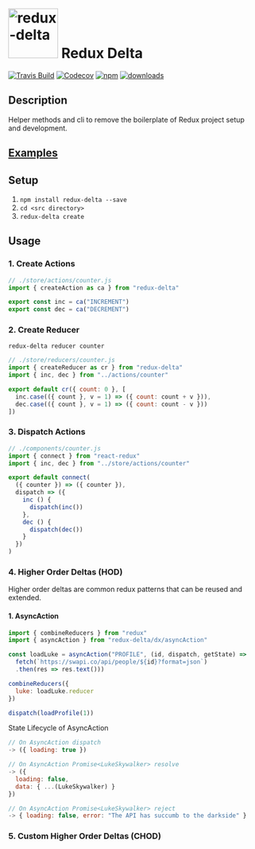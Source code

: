# <img src="https://raw.githubusercontent.com/rphansen91/redux-delta/master/assets/redux-delta.svg?sanitize=true" alt="redux-delta" width="100" height="100"> Redux Delta

[![Travis Build](https://img.shields.io/travis/rphansen91/redux-delta.svg?style=flat-square)](https://travis-ci.org/rphansen91/redux-delta)
[![Codecov](https://img.shields.io/codecov/c/github/rphansen91/redux-delta.svg?style=flat-square)](https://codecov.io/gh/rphansen91/redux-delta)
[![npm](https://img.shields.io/npm/v/redux-delta.svg?style=flat-square)](https://www.npmjs.com/package/redux-delta)
[![downloads](https://img.shields.io/npm/dw/redux-delta.svg?style=flat-square)](https://www.npmjs.com/package/redux-delta)


## Description

Helper methods and cli to remove the boilerplate of Redux project setup and development.

## [Examples](https://github.com/rphansen91/redux-delta/blob/master/examples)

## Setup

1. `npm install redux-delta --save`
2. `cd <src directory>`
3. `redux-delta create`


## Usage

### 1. Create Actions

```js
// ./store/actions/counter.js
import { createAction as ca } from "redux-delta"

export const inc = ca("INCREMENT")
export const dec = ca("DECREMENT")
```

### 2. Create Reducer

  `redux-delta reducer counter`

```js
// ./store/reducers/counter.js
import { createReducer as cr } from "redux-delta"
import { inc, dec } from "../actions/counter"

export default cr({ count: 0 }, [
  inc.case(({ count }, v = 1) => ({ count: count + v })),
  dec.case(({ count }, v = 1) => ({ count: count - v }))
])

```

### 3. Dispatch Actions

```js
// ./components/counter.js
import { connect } from "react-redux"
import { inc, dec } from "../store/actions/counter"

export default connect(
  ({ counter }) => ({ counter }),
  dispatch => ({
    inc () {
      dispatch(inc())
    },
    dec () {
      dispatch(dec())
    }
  })
)
```

### 4. Higher Order Deltas (HOD)

Higher order deltas are common redux patterns that can be reused and extended.

#### 1. AsyncAction

  ```js
  import { combineReducers } from "redux"
  import { asyncAction } from "redux-delta/dx/asyncAction"

  const loadLuke = asyncAction("PROFILE", (id, dispatch, getState) =>
    fetch(`https://swapi.co/api/people/${id}?format=json`)
    .then(res => res.text()))

  combineReducers({
    luke: loadLuke.reducer
  })

  dispatch(loadProfile(1))
  ```

  State Lifecycle of AsyncAction

  ```js
  // On AsyncAction dispatch
  -> ({ loading: true })
  ```
  ```js
  // On AsyncAction Promise<LukeSkywalker> resolve
  -> ({
    loading: false,
    data: { ...(LukeSkywalker) }
  })
  ```
  ```js
  // On AsyncAction Promise<LukeSkywalker> reject
  -> { loading: false, error: "The API has succumb to the darkside" }
  ```

### 5. Custom Higher Order Deltas (CHOD)
